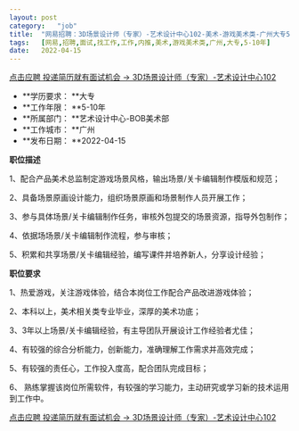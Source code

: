 ```yaml
---
layout:	post
category:	"job"
title:	"网易招聘：3D场景设计师（专家）-艺术设计中心102-美术-游戏美术类-广州大专5-10年"
tags:	[网易,招聘,面试,找工作,工作,内推,美术,游戏美术类,广州,大专,5-10年]
date:	2022-04-15
---
```


[点击应聘 投递简历就有面试机会 ->  3D场景设计师（专家）-艺术设计中心102](http://mobile.bole.netease.com/bole/boleDetail?id=32134&employeeId=346f03c3cda5f04c&key=all)



- **学历要求： **大专
- **工作年限： **5-10年
- **所属部门： **艺术设计中心-BOB美术部
- **工作城市： **广州
- **发布日期： **2022-04-15



**职位描述**

1、配合产品美术总监制定游戏场景风格，输出场景/关卡编辑制作模版和规范；

2、具备场景原画设计能力，组织场景原画和场景制作人员开展工作；

3、参与具体场景/关卡编辑制作任务，审核外包提交的场景资源，指导外包制作；

4、依据场场景/关卡编辑制作流程，参与审核；

5、积累和共享场景/关卡编辑经验，编写课件并培养新人，分享设计经验；



**职位要求**

1、热爱游戏，关注游戏体验，结合本岗位工作配合产品改进游戏体验；

2、本科以上，美术相关类专业毕业，深厚的美术功底；

3、3年以上场景/关卡编辑经验，有主导团队开展设计工作经验者尤佳；

4、有较强的综合分析能力，创新能力，准确理解工作需求并高效完成；

5、有较强的责任心，工作投入度高，配合团队完成目标；

6、 熟练掌握该岗位所需软件，有较强的学习能力，主动研究或学习新的技术运用到工作中。



[点击应聘 投递简历就有面试机会 ->  3D场景设计师（专家）-艺术设计中心102](http://mobile.bole.netease.com/bole/boleDetail?id=32134&employeeId=346f03c3cda5f04c&key=all)